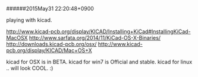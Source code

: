 ######2015May31 22:20:48+0900

playing with kicad.

<http://www.kicad-pcb.org/display/KICAD/Installing+KiCad#InstallingKiCad-MacOSX>
<http://www.sarfata.org/2014/11/KiCad-OS-X-Binaries/>
<http://downloads.kicad-pcb.org/osx/>
<http://www.kicad-pcb.org/display/KICAD/Mac+OS+X>

kicad for OSX is in BETA.
kicad for win7 is Official and stable.
kicad for linux .. will look COOL. :)

